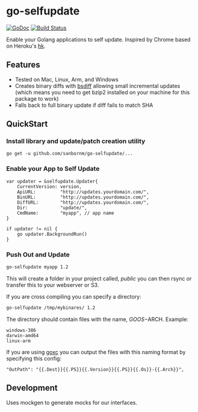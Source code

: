 # go-selfupdate

[![GoDoc](https://godoc.org/github.com/sanbornm/go-selfupdate/selfupdate?status.svg)](https://godoc.org/github.com/sanbornm/go-selfupdate/selfupdate)
[![Build Status](https://travis-ci.org/sanbornm/go-selfupdate.svg?branch=master)](https://travis-ci.org/sanbornm/go-selfupdate)

Enable your Golang applications to self update.  Inspired by Chrome based on Heroku's [hk](https://github.com/heroku/hk).

## Features

* Tested on Mac, Linux, Arm, and Windows
* Creates binary diffs with [bsdiff](http://www.daemonology.net/bsdiff/) allowing small incremental updates (which means you need to get bzip2 installed on your machine for this package to work)
* Falls back to full binary update if diff fails to match SHA

## QuickStart

### Install library and update/patch creation utility

`go get -u github.com/sanbornm/go-selfupdate/...`

### Enable your App to Self Update

```golang
var updater = &selfupdate.Updater{
    CurrentVersion: version,
    ApiURL:         "http://updates.yourdomain.com/",
    BinURL:         "http://updates.yourdomain.com/",
    DiffURL:        "http://updates.yourdomain.com/",
    Dir:            "update/",
    CmdName:        "myapp", // app name
}

if updater != nil {
    go updater.BackgroundRun()
}
```

### Push Out and Update

```bash
go-selfupdate myapp 1.2
```

This will create a folder in your project called, *public* you can then rsync or transfer this to your webserver or S3.

If you are cross compiling you can specify a directory:

```bash
go-selfupdate /tmp/mybinares/ 1.2
```

The directory should contain files with the name, $GOOS-$ARCH. Example:

```text
windows-386
darwin-amd64
linux-arm
```

If you are using [goxc](https://github.com/laher/goxc) you can output the files with this naming format by specifying this config:

```text
"OutPath": "{{.Dest}}{{.PS}}{{.Version}}{{.PS}}{{.Os}}-{{.Arch}}",
```

## Development

Uses mockgen to generate mocks for our interfaces.